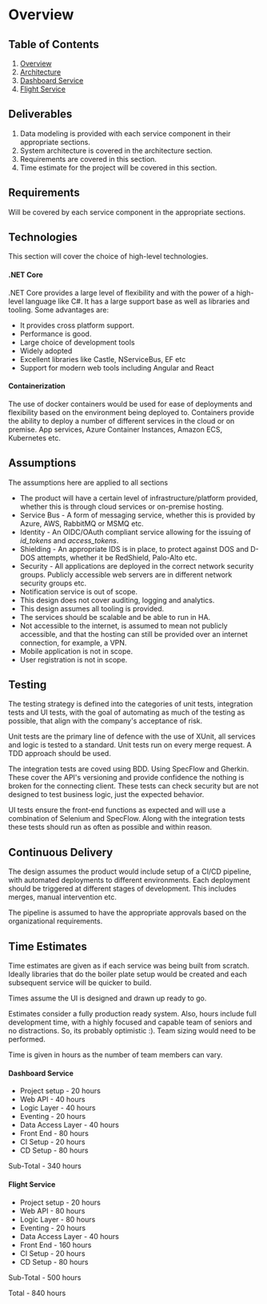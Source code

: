 # Overview

## Table of Contents

1. [Overview](overview.md)
2. [Architecture](architecture.md)
3. [Dashboard Service](dashboard.md)
4. [Flight Service](flight.md)

## Deliverables

1. Data modeling is provided with each service component in their appropriate sections.
2. System architecture is covered in the architecture section.
3. Requirements are covered in this section.
4. Time estimate for the project will be covered in this section.

## Requirements

Will be covered by each service component in the appropriate sections.

## Technologies

This section will cover the choice of high-level technologies.

#### .NET Core

.NET Core provides a large level of flexibility and with the power of a high-level language like C#. It has a large support base as well as libraries and tooling. Some advantages are:

- It provides cross platform support.
- Performance is good.
- Large choice of development tools
- Widely adopted
- Excellent libraries like Castle, NServiceBus, EF etc
- Support for modern web tools including Angular and React

#### Containerization

The use of docker containers would be used for ease of deployments and flexibility based on the environment being deployed to. Containers provide the ability to deploy a number of different services in the cloud or on premise. App services, Azure Container Instances, Amazon ECS, Kubernetes etc.

## Assumptions

The assumptions here are applied to all sections

- The product will have a certain level of infrastructure/platform provided, whether this is through cloud services or on-premise hosting.
- Service Bus - A form of messaging service, whether this is provided by Azure, AWS, RabbitMQ or MSMQ etc.
- Identity - An OIDC/OAuth compliant service allowing for the issuing of *id_tokens* and *access_tokens*.
- Shielding - An appropriate IDS is in place, to protect against DOS and D-DOS attempts, whether it be RedShield, Palo-Alto etc.
- Security - All applications are deployed in the correct network security groups. Publicly accessible web servers are in different network security groups etc.
- Notification service is out of scope.
- This design does not cover auditing, logging and analytics.
- This design assumes all tooling is provided.
- The services should be scalable and be able to run in HA.
- Not accessible to the internet, is assumed to mean not publicly accessible, and that the hosting can still be provided over an internet connection, for example, a VPN.
- Mobile application is not in scope.
- User registration is not in scope.

## Testing

The testing strategy is defined into the categories of unit tests, integration tests and UI tests, with the goal of automating as much of the testing as possible, that align with the company's acceptance of risk.

Unit tests are the primary line of defence with the use of XUnit, all services and logic is tested to a standard. Unit tests run on every merge request. A TDD approach should be used.

The integration tests are coved using BDD. Using SpecFlow and Gherkin. These cover the API's versioning and provide confidence the nothing is broken for the connecting client. These tests can check security but are not designed to test business logic, just the expected behavior.

UI tests ensure the front-end functions as expected and will use a combination of Selenium and SpecFlow. Along with the integration tests these tests should run as often as possible and within reason.

## Continuous Delivery

The design assumes the product would include setup of a CI/CD pipeline, with automated deployments to different environments. Each deployment should be triggered at different stages of development. This includes merges, manual intervention etc.

The pipeline is assumed to have the appropriate approvals based on the organizational requirements.

## Time Estimates

Time estimates are given as if each service was being built from scratch. Ideally libraries that do the boiler plate setup would be created and each subsequent service will be quicker to build.

Times assume the UI is designed and drawn up ready to go.

Estimates consider a fully production ready system. Also, hours include full development time, with a highly focused and capable team of seniors and no distractions. So, its probably optimistic :). Team sizing would need to be performed.

Time is given in hours as the number of team members can vary.

#### Dashboard Service

- Project setup                        - 20 hours
- Web API                              - 40 hours
- Logic Layer                          - 40 hours
- Eventing                             - 20 hours
- Data Access Layer                    - 40 hours
- Front End                            - 80 hours
- CI Setup                             - 20 hours
- CD Setup                             - 80 hours

Sub-Total                              - 340 hours

#### Flight Service

- Project setup                        - 20 hours
- Web API                              - 80 hours
- Logic Layer                          - 80 hours
- Eventing                             - 20 hours
- Data Access Layer                    - 40 hours
- Front End                            - 160 hours
- CI Setup                             - 20 hours
- CD Setup                             - 80 hours

Sub-Total                              - 500 hours

Total                                  - 840 hours
